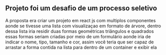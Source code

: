 ## Projeto foi um desafio de um processo seletivo

A proposta era criar um projeto em react js com multiplos componentes aonde se tivesse uma lista com visualizaçao em formato de árvore, dentro dessa lista
iria residir duas formas geométricas triângulos e quadrados essas formas seriam criadas por meio de um formulário aonde iria de indicar o nome, tipo, tamanho
e cor, assim você teria que ser capaz de arrastar a forma contida na lista para dentro de um container e exibir ela
